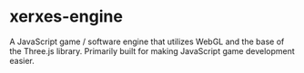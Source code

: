 # xerxes-engine
A JavaScript game / software engine that utilizes WebGL and the base of the Three.js library. Primarily built for making JavaScript game development easier.

